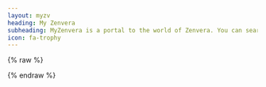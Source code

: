 ```yaml
---
layout: myzv
heading: My Zenvera
subheading: MyZenvera is a portal to the world of Zenvera. You can search for any player or guild on the server, view the dueling rankings, or check the current status of faction towns.
icon: fa-trophy
---
```

{% raw %}
<p id="guildsize"></p>
<p id="playerduel"></p>
<p id="playermurderers"></p>
<p id="guildmurderers"></p>
<script>$.get('https://my-zvx.rhcloud.com', function( data ) { $( '#psubheading' ).append( " " ); $( '#psubheading' ).append( data ); });</script>
<script>$.get('https://my-zvx.rhcloud.com/guilds-size.php', function( data ) { $( '#guildsize' ).html( data ); });</script>
<script>$.get('https://my-zvx.rhcloud.com/players-duelists.php', function( data ) { $( '#playerduel' ).html( data ); });</script>
<script>$.get('https://my-zvx.rhcloud.com/players-murderers.php', function( data ) { $( '#playermurderers' ).html( data ); });</script>
<script>$.get('https://my-zvx.rhcloud.com/guilds-murderers.php', function( data ) { $( '#guildmurderers' ).html( data ); });</script>
{% endraw %}